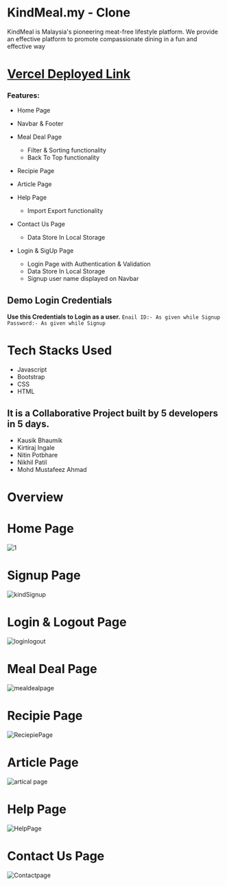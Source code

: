 <h1>KindMeal.my - Clone </h1>

KindMeal is Malaysia's pioneering meat-free lifestyle platform. We provide an effective platform to promote compassionate dining in a fun and effective way

# [Vercel Deployed Link](arrogant-beef-5673.vercel.app/)

<h3>Features:</h3>

- Home Page
- Navbar & Footer
- Meal Deal Page

  - Filter & Sorting functionality
  - Back To Top functionality
 
- Recipie Page
- Article Page
- Help Page

  - Import Export functionality

- Contact Us Page
  - Data Store In Local Storage
 
- Login & SigUp Page

  - Login Page with Authentication & Validation
  - Data Store In Local Storage
  - Signup user name displayed on Navbar 
 
## Demo Login Credentials

**Use this Credentials to Login as a user.**
 `Enail ID:- As given while Signup`
 `Password:- As given while Signup`
 
# Tech Stacks Used
- Javascript
- Bootstrap
- CSS
- HTML

## It is a Collaborative Project built by 5 developers in 5 days. 
 * Kausik Bhaumik
 * Kirtiraj Ingale
 * Nitin Potbhare
 * Nikhil Patil
 * Mohd Mustafeez Ahmad
 
# Overview

# Home Page

![1](https://user-images.githubusercontent.com/101358022/205262860-0093f49a-6861-48a9-a9fc-2e09d4aa4bbc.png)

# Signup Page
![kindSignup](https://user-images.githubusercontent.com/101358022/215027644-3e4b34ff-5f45-4dff-85c8-ec1e13aeff4f.png)

# Login & Logout Page
![loginlogout](https://user-images.githubusercontent.com/101358022/215027526-4bdf9c5b-a3d7-45a7-8c0a-44237d63fdb1.png)

# Meal Deal Page
![mealdealpage](https://user-images.githubusercontent.com/101358022/215025648-06facdb5-48dc-4158-9e44-9127cf0b5e89.png)

# Recipie Page
![ReciepiePage](https://user-images.githubusercontent.com/101358022/215025674-d1368d2d-4ab2-4ac8-bd3e-221cec48b5bd.png)

# Article Page
![artical page](https://user-images.githubusercontent.com/101358022/215025694-b1f4cd3e-e126-4b21-9443-0f6678bc03eb.png)

# Help Page
![HelpPage](https://user-images.githubusercontent.com/101358022/215025709-0ad0cf3d-1357-445e-8ac7-ab0a884c64f0.png)

# Contact Us Page
![Contactpage](https://user-images.githubusercontent.com/101358022/215025847-f1184331-82ab-4e1f-ba31-124c3ae40728.png)




